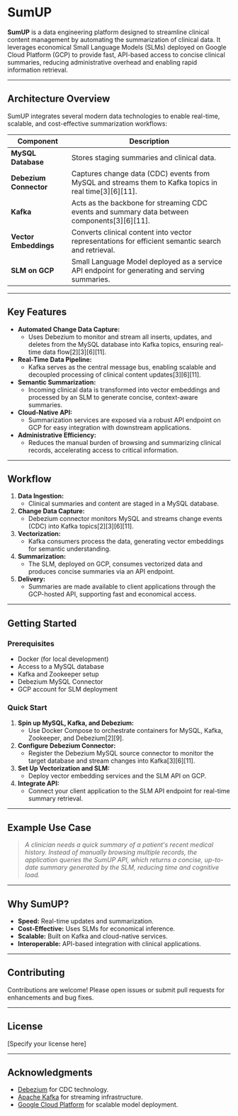 # SumUP

**SumUP** is a data engineering platform designed to streamline clinical content management by automating the summarization of clinical data. It leverages economical Small Language Models (SLMs) deployed on Google Cloud Platform (GCP) to provide fast, API-based access to concise clinical summaries, reducing administrative overhead and enabling rapid information retrieval.

---

## Architecture Overview

SumUP integrates several modern data technologies to enable real-time, scalable, and cost-effective summarization workflows:

| Component                  | Description                                                                                           |
|----------------------------|-------------------------------------------------------------------------------------------------------|
| **MySQL Database**         | Stores staging summaries and clinical data.                                                           |
| **Debezium Connector**     | Captures change data (CDC) events from MySQL and streams them to Kafka topics in real time[3][6][11]. |
| **Kafka**                  | Acts as the backbone for streaming CDC events and summary data between components[3][6][11].          |
| **Vector Embeddings**      | Converts clinical content into vector representations for efficient semantic search and retrieval.     |
| **SLM on GCP**             | Small Language Model deployed as a service API endpoint for generating and serving summaries.          |

---

## Key Features

- **Automated Change Data Capture:**
    - Uses Debezium to monitor and stream all inserts, updates, and deletes from the MySQL database into Kafka topics, ensuring real-time data flow[2][3][6][11].
- **Real-Time Data Pipeline:**
    - Kafka serves as the central message bus, enabling scalable and decoupled processing of clinical content updates[3][6][11].
- **Semantic Summarization:**
    - Incoming clinical data is transformed into vector embeddings and processed by an SLM to generate concise, context-aware summaries.
- **Cloud-Native API:**
    - Summarization services are exposed via a robust API endpoint on GCP for easy integration with downstream applications.
- **Administrative Efficiency:**
    - Reduces the manual burden of browsing and summarizing clinical records, accelerating access to critical information.

---

## Workflow

1. **Data Ingestion:**
    - Clinical summaries and content are staged in a MySQL database.
2. **Change Data Capture:**
    - Debezium connector monitors MySQL and streams change events (CDC) into Kafka topics[2][3][6][11].
3. **Vectorization:**
    - Kafka consumers process the data, generating vector embeddings for semantic understanding.
4. **Summarization:**
    - The SLM, deployed on GCP, consumes vectorized data and produces concise summaries via an API endpoint.
5. **Delivery:**
    - Summaries are made available to client applications through the GCP-hosted API, supporting fast and economical access.

---

## Getting Started

### Prerequisites

- Docker (for local development)
- Access to a MySQL database
- Kafka and Zookeeper setup
- Debezium MySQL Connector
- GCP account for SLM deployment

### Quick Start

1. **Spin up MySQL, Kafka, and Debezium:**
    - Use Docker Compose to orchestrate containers for MySQL, Kafka, Zookeeper, and Debezium[2][9].
2. **Configure Debezium Connector:**
    - Register the Debezium MySQL source connector to monitor the target database and stream changes into Kafka[3][6][11].
3. **Set Up Vectorization and SLM:**
    - Deploy vector embedding services and the SLM API on GCP.
4. **Integrate API:**
    - Connect your client application to the SLM API endpoint for real-time summary retrieval.

---

## Example Use Case

> *A clinician needs a quick summary of a patient's recent medical history. Instead of manually browsing multiple records, the application queries the SumUP API, which returns a concise, up-to-date summary generated by the SLM, reducing time and cognitive load.*

---

## Why SumUP?

- **Speed:** Real-time updates and summarization.
- **Cost-Effective:** Uses SLMs for economical inference.
- **Scalable:** Built on Kafka and cloud-native services.
- **Interoperable:** API-based integration with clinical applications.

---

## Contributing

Contributions are welcome! Please open issues or submit pull requests for enhancements and bug fixes.

---

## License

[Specify your license here]

---

## Acknowledgments

- [Debezium](https://debezium.io/) for CDC technology.
- [Apache Kafka](https://kafka.apache.org/) for streaming infrastructure.
- [Google Cloud Platform](https://cloud.google.com/) for scalable model deployment.
